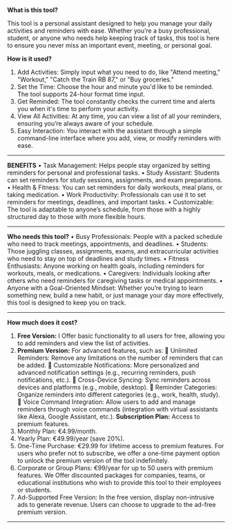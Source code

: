 **What is this tool?**

This tool is a personal assistant designed to help you manage your daily activities and reminders with ease. Whether you’re a busy professional, student, or anyone who needs help keeping track of tasks, this tool is here to ensure you never miss an important event, meeting, or personal goal.

**How is it used?**
1.	Add Activities: Simply input what you need to do, like "Attend meeting," "Workout," "Catch the Train RB 87," or "Buy groceries."
2.	Set the Time: Choose the hour and minute you'd like to be reminded. The tool supports 24-hour format time input.
3.	Get Reminded: The tool constantly checks the current time and alerts you when it's time to perform your activity.
4.	View All Activities: At any time, you can view a list of all your reminders, ensuring you’re always aware of your schedule.
5.	Easy Interaction: You interact with the assistant through a simple command-line interface where you add, view, or modify reminders with ease.
________________________________________
**BENEFITS**
•	Task Management: Helps people stay organized by setting reminders for personal and professional tasks.
•	Study Assistant: Students can set reminders for study sessions, assignments, and exam preparations.
•	Health & Fitness: You can set reminders for daily workouts, meal plans, or taking medication.
•	Work Productivity: Professionals can use it to set reminders for meetings, deadlines, and important tasks.
•	Customizable: The tool is adaptable to anyone’s schedule, from those with a highly structured day to those with more flexible hours.
________________________________________
**Who needs this tool?**
•	Busy Professionals: People with a packed schedule who need to track meetings, appointments, and deadlines.
•	Students: Those juggling classes, assignments, exams, and extracurricular activities who need to stay on top of deadlines and study times.
•	Fitness Enthusiasts: Anyone working on health goals, including reminders for workouts, meals, or medications.
•	Caregivers: Individuals looking after others who need reminders for caregiving tasks or medical appointments.
•	Anyone with a Goal-Oriented Mindset: Whether you’re trying to learn something new, build a new habit, or just manage your day more effectively, this tool is designed to keep you on track.
________________________________________
**How much does it cost?**
1.	**Free Version:**
I Offer basic functionality to all users for free, allowing you to add reminders and view the list of activities.
3.  **Premium Version:**
For advanced features, such as: 
	Unlimited Reminders: Remove any limitations on the number of reminders that can be added.
	Customizable Notifications: More personalized and advanced notification settings (e.g., recurring reminders, push notifications, etc.).
	Cross-Device Syncing: Sync reminders across devices and platforms (e.g., mobile, desktop).
	Reminder Categories: Organize reminders into different categories (e.g., work, health, study).
	Voice Command Integration: Allow users to add and manage reminders through voice commands (integration with virtual assistants like Alexa, Google Assistant, etc.).
	**Subscription Plan:**
Access to premium features. 
1.	Monthly Plan: €4.99/month.
2.	Yearly Plan: €49.99/year (save 20%).
3.	One-Time Purchase: €29.99 for lifetime access to premium features.
For users who prefer not to subscribe, we offer a one-time payment option to unlock the premium version of the tool indefinitely.  
4.	Corporate or Group Plans: €99/year for up to 50 users with premium features.
We Offer discounted packages for companies, teams, or educational institutions who wish to provide this tool to their employees or students. 
5.	Ad-Supported Free Version:
In the free version, display non-intrusive ads to generate revenue. Users can choose to upgrade to the ad-free premium version.
________________________________________
